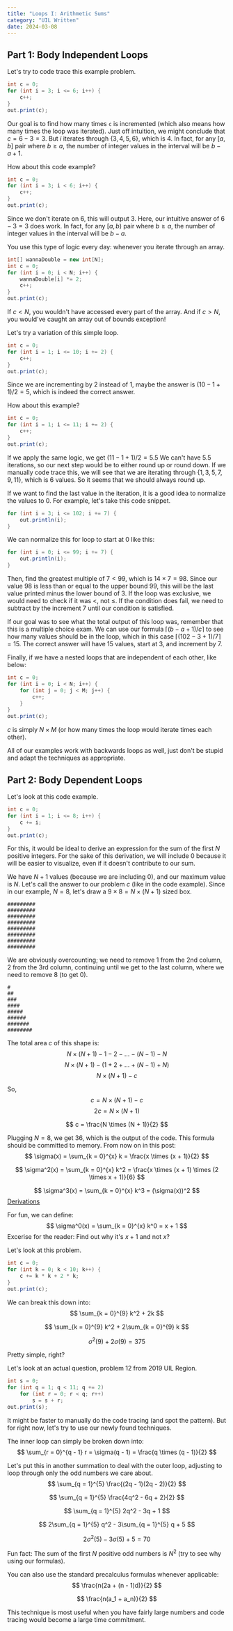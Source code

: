 ```yaml
---
title: "Loops I: Arithmetic Sums"
category: "UIL Written"
date: 2024-03-08
---
```


## Part 1: Body Independent Loops
Let's try to code trace this example problem.

```java
int c = 0;
for (int i = 3; i <= 6; i++) {
    c++;
}
out.print(c);
```

Our goal is to find how many times `c` is incremented (which also means how many times the loop was iterated).
Just off intuition, we might conclude that $c = 6 - 3 = 3$.
But $i$ iterates through $\{3, 4, 5, 6\}$, which is $4$.
In fact, for any $[a,b]$ pair where $b \geq a$, the number of integer values in the interval will be $b - a + 1$.

How about this code example?
```java
int c = 0;
for (int i = 3; i < 6; i++) {
    c++;
}
out.print(c);
```
Since we don't iterate on $6$, this will output $3$.
Here, our intuitive answer of $6 - 3 = 3$ does work.
In fact, for any $[a,b)$ pair where $b \geq a$, the number of integer values in the interval will be $b - a$.

You use this type of logic every day: whenever you iterate through an array.
```java
int[] wannaDouble = new int[N];
int c = 0;
for (int i = 0; i < N; i++) {
    wannaDouble[i] *= 2;
    c++;
}
out.print(c);
```
If $c < N$, you wouldn't have accessed every part of the array.
And if $c > N$, you would've caught an array out of bounds exception!

Let's try a variation of this simple loop.
```java
int c = 0;
for (int i = 1; i <= 10; i += 2) {
    c++;
}
out.print(c);
```
Since we are incrementing by $2$ instead of $1$, maybe the answer is $(10 - 1 + 1) / 2 = 5$, which is indeed the correct answer.

How about this example?
```java
int c = 0;
for (int i = 1; i <= 11; i += 2) {
    c++;
}
out.print(c);
```
If we apply the same logic, we get $(11 - 1 + 1) / 2 = 5.5$
We can't have $5.5$ iterations, so our next step would be to either round up or round down.
If we manually code trace this, we will see that we are iterating through $\{1, 3, 5, 7, 9, 11\}$,
which is $6$ values. So it seems that we should always round up.

If we want to find the last value in the iteration, it is a good idea to normalize the values to $0$.
For example, let's take this code snippet.
```java
for (int i = 3; i <= 102; i += 7) {
    out.println(i);
}
```
We can normalize this for loop to start at $0$ like this:
```java
for (int i = 0; i <= 99; i += 7) {
    out.println(i);
}
```

Then, find the greatest multiple of $7 < 99$, which is $14 \times 7 = 98$.
Since our value $98$ is less than or equal to the upper bound $99$, this will be the last value printed minus the lower bound of $3$.
If the loop was exclusive, we would need to check if it was $<$, not $\leq$.
If the condition does fail, we need to subtract by the increment $7$ until our condition is satisfied.

If our goal was to see what the total output of this loop was, remember that this is a multiple choice exam.
We can use our formula $\lceil(b - a + 1) / c\rceil$ to see how many values should be in the loop, which in this case $\lceil(102 - 3 + 1) / 7\rceil = 15$.
The correct answer will have $15$ values, start at $3$, and increment by $7$.

Finally, if we have a nested loops that are independent of each other, like below:
```java
int c = 0;
for (int i = 0; i < N; i++) {
    for (int j = 0; j < M; j++) {
        c++;
    }
}
out.print(c);
```
$c$ is simply $N \times M$ (or how many times the loop would iterate times each other).

All of our examples work with backwards loops as well, just don't be stupid and adapt the techniques as appropriate.

## Part 2: Body Dependent Loops
Let's look at this code example.
```java
int c = 0;
for (int i = 1; i <= 8; i++) {
    c += i;
}
out.print(c);
```

For this, it would be ideal to derive an expression for the sum of the first $N$ positive integers.
For the sake of this derivation, we will include $0$ because it will be easier to visualize, even if it doesn't contribute to our sum.

We have $N + 1$ values (because we are including $0$), and our maximum value is $N$.
Let's call the answer to our problem $c$ (like in the code example).
Since in our example, $N = 8$, let's draw a $9 \times 8 = N \times (N + 1)$ sized box.

```
#########
#########
#########
#########
#########
#########
#########
#########
```

We are obviously overcounting; we need to remove $1$ from the 2nd column, $2$ from the 3rd column, continuing until we get to the last column, where we need to remove $8$ (to get $0$).
```
#
##
###
####
#####
######
#######
########
```

The total area $c$ of this shape is:
$$
N \times (N + 1) - 1 - 2 - \ldots - (N - 1) - N 
$$
$$
N \times (N + 1) - (1 + 2 + \ldots + (N - 1) + N)
$$
$$
N \times (N + 1) - c
$$

So, 
$$
c = N \times (N + 1) - c
$$
$$
2c = N \times (N + 1)
$$

$$
c = \frac{N \times (N + 1)}{2}
$$

Plugging $N = 8$, we get $36$, which is the output of the code.
This formula should be committed to memory.
From now on in this post:
$$
\sigma(x) = \sum_{k = 0}^{x} k = \frac{x \times (x + 1)}{2}
$$

$$
\sigma^2(x) = \sum_{k = 0}^{x} k^2 = \frac{x \times (x + 1) \times (2 \times x + 1)}{6}
$$

$$
\sigma^3(x) = \sum_{k = 0}^{x} k^3 = (\sigma(x))^2
$$
[Derivations](https://brilliant.org/wiki/sum-of-n-n2-or-n3/)

For fun, we can define:
$$
\sigma^0(x) = \sum_{k = 0}^{x} k^0 = x + 1
$$
Excerise for the reader: Find out why it's $x + 1$ and not $x$?

Let's look at this problem.
```java
int c = 0;
for (int k = 0; k < 10; k++) {
    c += k * k + 2 * k;
}
out.print(c);
```
We can break this down into:
$$
\sum_{k = 0}^{9} k^2 + 2k
$$

$$
\sum_{k = 0}^{9} k^2 + 2\sum_{k = 0}^{9} k
$$

$$
\sigma^2(9) + 2\sigma(9) = 375
$$

Pretty simple, right?

Let's look at an actual question, problem 12 from 2019 UIL Region.
```java
int s = 0;
for (int q = 1; q < 11; q += 2)
    for (int r = 0; r < q; r++)
        s = s + r;
out.print(s);
```
It might be faster to manually do the code tracing (and spot the pattern).
But for right now, let's try to use our newly found techniques.

The inner loop can simply be broken down into:
$$
\sum_{r = 0}^{q - 1} r = \sigma(q - 1) = \frac{q \times (q - 1)}{2}
$$

Let's put this in another summation to deal with the outer loop, adjusting to loop through only the odd numbers we care about.
$$
\sum_{q = 1}^{5} \frac{(2q - 1)(2q - 2)}{2}
$$

$$
\sum_{q = 1}^{5} \frac{4q^2 - 6q + 2}{2}
$$

$$
\sum_{q = 1}^{5} 2q^2 - 3q + 1
$$

$$
2\sum_{q = 1}^{5} q^2 - 3\sum_{q = 1}^{5} q + 5
$$

$$
2\sigma^2(5) - 3\sigma(5) + 5 = 70
$$

Fun fact: The sum of the first $N$ positive odd numbers is $N^2$ (try to see why using our formulas).

You can also use the standard precalculus formulas whenever applicable:
$$
\frac{n(2a + (n - 1)d)}{2}
$$

$$
\frac{n(a_1 + a_n)}{2}
$$

This technique is most useful when you have fairly large numbers and code tracing would become a large time commitment.
